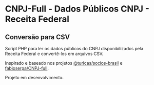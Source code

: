 # CNPJ-Full - Dados Públicos CNPJ - Receita Federal
## Conversão para CSV
Script PHP para ler os dados públicos do CNPJ disponibilizados pela Receita Federal e convertê-los em arquivos CSV.

Inspirado e baseado nos projetos [@turicas/socios-brasil](https://github.com/turicas/socios-brasil) e [fabioserpa/CNPJ-full](https://github.com/fabioserpa/CNPJ-full).

Projeto em desenvolvimento. 
